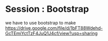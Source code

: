 # Session : Bootstrap

we have to use bootstrap to make https://drive.google.com/file/d/1bFT88Wdehd-GcTEmiYctTzF4JuQ1J4cf/view?usp=sharing 
